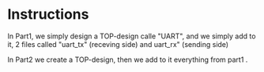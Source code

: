 # Instructions

In Part1, we simply design a TOP-design calle "UART", and we simply add to it, 2 files called 
"uart_tx" (receving side) and uart_rx" (sending side)

In Part2 we create a TOP-design, then we add to it everything from part1 .

